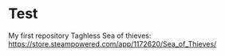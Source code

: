 # Test
My first repository
Taghless
Sea of thieves:
https://store.steampowered.com/app/1172620/Sea_of_Thieves/
